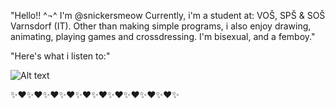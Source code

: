 "Hello!! ^¬^ 
I'm @snickersmeow 
Currently, i'm a student at:
VOŠ, SPŠ & SOŠ Varnsdorf (IT).
Other than making simple programs, i also enjoy drawing, animating, playing games and crossdressing. I'm bisexual, and a femboy."

"Here's what i listen to:"

![Alt text](https://spotify-recently-played-readme.vercel.app/api?user=31j6ezea44wx5ujbawvisnhp3ula)

✨❤✨❤✨❤✨❤✨❤✨❤✨❤✨❤✨❤✨❤✨
<!---
snickersmeow/snickersmeow is a ✨ special ✨ repository because its `README.md` (this file) appears on your GitHub profile.
You can click the Preview link to take a look at your changes.
--->
